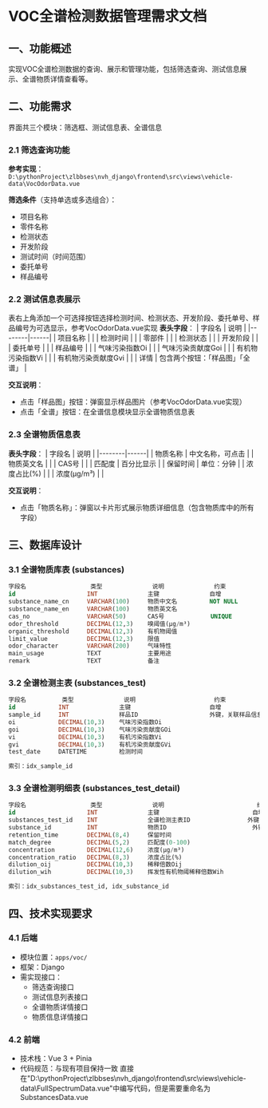 # VOC全谱检测数据管理需求文档

## 一、功能概述
实现VOC全谱检测数据的查询、展示和管理功能，包括筛选查询、测试信息展示、全谱物质详情查看等。

## 二、功能需求
界面共三个模块：筛选框、测试信息表、全谱信息
### 2.1 筛选查询功能
**参考实现**：`D:\pythonProject\zlbbses\nvh_django\frontend\src\views\vehicle-data\VocOdorData.vue`

**筛选条件**（支持单选或多选组合）：
- 项目名称
- 零件名称
- 检测状态
- 开发阶段
- 测试时间（时间范围）
- 委托单号
- 样品编号

### 2.2 测试信息表展示
表右上角添加一个可选择按钮选择检测时间、检测状态、开发阶段、委托单号、样品编号为可选显示，参考VocOdorData.vue实现
**表头字段**：
| 字段名 | 说明 |
|--------|------|
| 项目名称 | |
| 检测时间 | |
| 零部件 | |
| 检测状态 | |
| 开发阶段 | |
| 委托单号 | |
| 样品编号 | |
| 气味污染指数Oi | |
| 气味污染贡献度Goi | |
| 有机物污染指数Vi | |
| 有机物污染贡献度Gvi | |
| 详情 | 包含两个按钮：「样品图」「全谱」 |

**交互说明**：
- 点击「样品图」按钮：弹窗显示样品图片（参考VocOdorData.vue实现）
- 点击「全谱」按钮：在全谱信息模块显示全谱物质信息表

### 2.3 全谱物质信息表

**表头字段**：
| 字段名 | 说明 |
|--------|------|
| 物质名称 | 中文名称，可点击 |
| 物质英文名 | |
| CAS号 | |
| 匹配度 | 百分比显示 |
| 保留时间 | 单位：分钟 |
| 浓度占比(%) | |
| 浓度(μg/m³) | |

**交互说明**：
- 点击「物质名称」：弹窗以卡片形式展示物质详细信息（包含物质库中的所有字段）

## 三、数据库设计

### 3.1 全谱物质库表 (substances)
```sql
字段名                  类型              说明              约束
id                    INT              主键              自增
substance_name_cn     VARCHAR(100)     物质中文名         NOT NULL
substance_name_en     VARCHAR(100)     物质英文名         
cas_no                VARCHAR(50)      CAS号             UNIQUE
odor_threshold        DECIMAL(12,3)    嗅阈值(μg/m³)     
organic_threshold     DECIMAL(12,3)    有机物阈值         
limit_value           DECIMAL(12,3)    限值              
odor_character        VARCHAR(200)     气味特性          
main_usage            TEXT             主要用途          
remark                TEXT             备注              
```

### 3.2 全谱检测主表 (substances_test)
```sql
字段名          类型              说明                      约束
id            INT              主键                      自增
sample_id     INT              样品ID                    外键，关联样品信息表
oi            DECIMAL(10,3)    气味污染指数Oi            
goi           DECIMAL(10,3)    气味污染贡献度GOi         
vi            DECIMAL(10,3)    有机污染指数Vi            
gvi           DECIMAL(10,3)    有机污染贡献度GVi         
test_date     DATETIME         检测时间                  

索引：idx_sample_id
```

### 3.3 全谱检测明细表 (substances_test_detail)
```sql
字段名                  类型              说明                          约束
id                    INT              主键                          自增
substances_test_id    INT              全谱检测主表ID                外键，关联substances_test
substance_id          INT              物质ID                        外键，关联substances
retention_time        DECIMAL(8,4)     保留时间                
match_degree          DECIMAL(5,2)     匹配度(0-100)                 
concentration         DECIMAL(12,6)    浓度(μg/m³)                   
concentration_ratio   DECIMAL(8,3)     浓度占比(%)                   
dilution_oij          DECIMAL(10,3)    稀释倍数Oij                   
dilution_wih          DECIMAL(10,3)    挥发性有机物阈稀释倍数Wih     

索引：idx_substances_test_id, idx_substance_id
```

## 四、技术实现要求

### 4.1 后端
- 模块位置：`apps/voc/`
- 框架：Django
- 需实现接口：
  - 筛选查询接口
  - 测试信息列表接口
  - 全谱物质详情接口
  - 物质信息详情接口

### 4.2 前端
- 技术栈：Vue 3 + Pinia
- 代码规范：与现有项目保持一致
直接在"D:\pythonProject\zlbbses\nvh_django\frontend\src\views\vehicle-data\FullSpectrumData.vue"中编写代码，但是需要重命名为SubstancesData.vue
